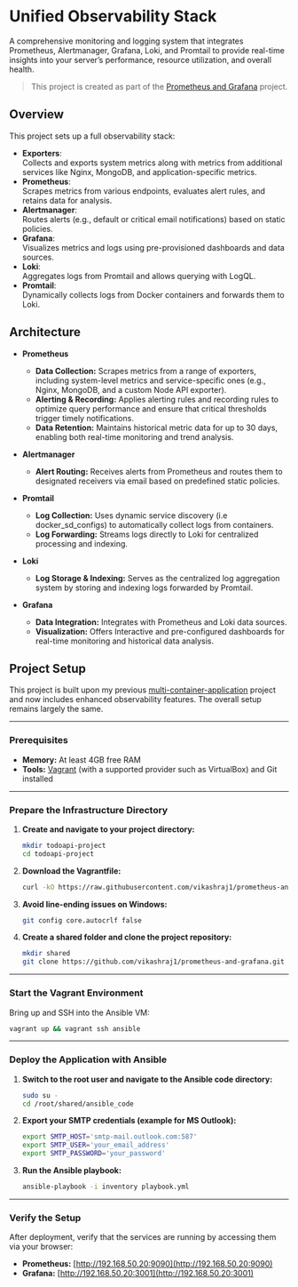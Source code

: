 # Unified Observability Stack

A comprehensive monitoring and logging system that integrates Prometheus, Alertmanager, Grafana, Loki, and Promtail to provide real-time insights into your server’s performance, resource utilization, and overall health.

> This project is created as part of the [Prometheus and Grafana](https://roadmap.sh/projects/monitoring) project.

## Overview

This project sets up a full observability stack:

- **Exporters**:  
  Collects and exports system metrics along with metrics from additional services like Nginx, MongoDB, and application-specific metrics.
- **Prometheus**:  
  Scrapes metrics from various endpoints, evaluates alert rules, and retains data for analysis.
- **Alertmanager**:  
  Routes alerts (e.g., default or critical email notifications) based on static policies.
- **Grafana**:  
  Visualizes metrics and logs using pre-provisioned dashboards and data sources.
- **Loki**:  
  Aggregates logs from Promtail and allows querying with LogQL.
- **Promtail**:  
  Dynamically collects logs from Docker containers and forwards them to Loki.

## Architecture

- **Prometheus**  
  - **Data Collection:** Scrapes metrics from a range of exporters, including system-level metrics and service-specific ones (e.g., Nginx, MongoDB, and a custom Node API exporter).  
  - **Alerting & Recording:** Applies alerting rules and recording rules to optimize query performance and ensure that critical thresholds trigger timely notifications.  
  - **Data Retention:** Maintains historical metric data for up to 30 days, enabling both real-time monitoring and trend analysis.

- **Alertmanager**  
  - **Alert Routing:** Receives alerts from Prometheus and routes them to designated receivers via email based on predefined static policies.

- **Promtail**  
  - **Log Collection:** Uses dynamic service discovery (i.e docker_sd_configs) to automatically collect logs from containers.
  - **Log Forwarding:** Streams logs directly to Loki for centralized processing and indexing.

- **Loki**  
  - **Log Storage & Indexing:** Serves as the centralized log aggregation system by storing and indexing logs forwarded by Promtail.  

- **Grafana**  
  - **Data Integration:** Integrates with Prometheus and Loki data sources.
  - **Visualization:** Offers Interactive and pre-configured dashboards for real-time monitoring and historical data analysis.


## Project Setup

This project is built upon my previous [multi-container-application](https://github.com/vikashraj1/multi-container-application.git) project and now includes enhanced observability features. The overall setup remains largely the same.

---

### Prerequisites

- **Memory:** At least 4GB free RAM
- **Tools:** [Vagrant](https://www.vagrantup.com/) (with a supported provider such as VirtualBox) and Git installed

---

### Prepare the Infrastructure Directory

1. **Create and navigate to your project directory:**

   ```bash
   mkdir todoapi-project
   cd todoapi-project
   ```

2. **Download the Vagrantfile:**

   ```bash
   curl -kO https://raw.githubusercontent.com/vikashraj1/prometheus-and-grafana/refs/heads/main/Infra/vagrant/Vagrantfile
   ```

3. **Avoid line-ending issues on Windows:**

   ```bash
   git config core.autocrlf false
   ```

4. **Create a shared folder and clone the project repository:**

   ```bash
   mkdir shared
   git clone https://github.com/vikashraj1/prometheus-and-grafana.git shared
   ```

---

### Start the Vagrant Environment

Bring up and SSH into the Ansible VM:

```bash
vagrant up && vagrant ssh ansible
```

---

### Deploy the Application with Ansible

1. **Switch to the root user and navigate to the Ansible code directory:**

   ```bash
   sudo su -
   cd /root/shared/ansible_code
   ```

2. **Export your SMTP credentials (example for MS Outlook):**

   ```bash
   export SMTP_HOST='smtp-mail.outlook.com:587'
   export SMTP_USER='your_email_address'
   export SMTP_PASSWORD='your_password'
   ```

3. **Run the Ansible playbook:**

   ```bash
   ansible-playbook -i inventory playbook.yml
   ```

---

### Verify the Setup

After deployment, verify that the services are running by accessing them via your browser:

- **Prometheus:** [http://192.168.50.20:9090](http://192.168.50.20:9090)
- **Grafana:** [http://192.168.50.20:3001](http://192.168.50.20:3001)